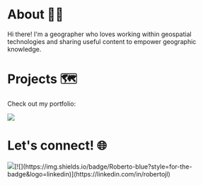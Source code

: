 # About 🙋‍♂️

Hi there! I'm a geographer who loves working within geospatial technologies and sharing useful content to empower geographic knowledge.

# Projects 🗺️

Check out my portfolio:

[![](https://img.shields.io/badge/Portfolio-black?style=for-the-badge&logo=github)](https://roberer.github.io)

# Let's connect! 🌐
[![](https://img.shields.io/badge/@roberer_-white?style=for-the-badge&labelColor=blue&logo=Twitter&logoColor=white)](https://twitter.com/roberer_)[![](https://img.shields.io/badge/Roberto-blue?style=for-the-badge&logo=linkedin)](https://linkedin.com/in/robertojl)

